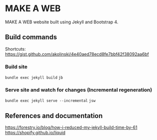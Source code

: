 # MAKE A WEB
MAKE A WEB website built using Jekyll and Bootstrap 4.

## Build commands

Shortcuts: <a target="_blank" href="https://gist.github.com/akolinski/4e40aed78ecd8fe7bbf42f38092aa6bf">https://gist.github.com/akolinski/4e40aed78ecd8fe7bbf42f38092aa6bf</a>

### Build site
<code>bundle exec jekyll build</code>
<code>jb</code>

### Serve site and watch for changes (Incremental regeneration)
<code>bundle exec jekyll serve --incremental</code>
<code>jsw</code>

## References and documentation

<a target="_blank" href="https://forestry.io/blog/how-i-reduced-my-jekyll-build-time-by-61/">https://forestry.io/blog/how-i-reduced-my-jekyll-build-time-by-61</a>
<a target="_blank" href="https://shopify.github.io/liquid/">https://shopify.github.io/liquid</a>